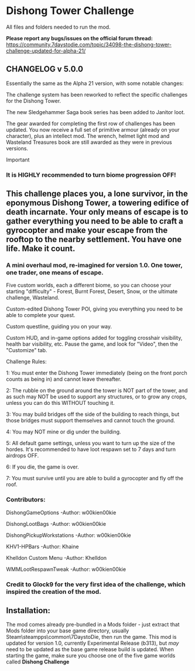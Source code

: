 # Dishong Tower Challenge
All files and folders needed to run the mod.

**Please report any bugs/issues on the official forum thread:** https://community.7daystodie.com/topic/34098-the-dishong-tower-challenge-updated-for-alpha-21/

## CHANGELOG v 5.0.0

Essentially the same as the Alpha 21 version, with some notable changes:

The challenge system has been reworked to reflect the specific challenges for the Dishong Tower.

The new Sledgehammer Saga book series has been added to Janitor loot.

The gear awarded for completing the first row of challenges has been updated. You now receive a full set of primitive armour (already on your character), plus an intellect mod.
The wrench, helmet light mod and Wasteland Treasures book are still awarded as they were in previous versions.

>[!IMPORTANT]
>### It is HIGHLY recommended to turn biome progression OFF!





## This challenge places you, a lone survivor, in the eponymous Dishong Tower, a towering edifice of death incarnate. Your only means of escape is to gather everything you need to be able to craft a gyrocopter and make your escape from the rooftop to the nearby settlement. You have one life. Make it count.

 

### A mini overhaul mod, re-imagined for version 1.0. One tower, one trader, one means of escape.

 

Five custom worlds, each a different biome, so you can choose your starting "difficulty" - Forest, Burnt Forest, Desert, Snow, or the ultimate challenge, Wasteland.

Custom-edited Dishong Tower POI, giving you everything you need to be able to complete your quest.

Custom questline, guiding you on your way.

Custom HUD, and in-game options added for toggling crosshair visibility, health bar visibility, etc. Pause the game, and look for "Video", then the "Customize" tab.

 

Challenge Rules: 

1: You must enter the Dishong Tower immediately (being on the front porch counts as being in) and cannot leave thereafter.

2: The rubble on the ground around the tower is NOT part of the tower, and as such may NOT be used to support any structures, or to grow any crops, unless you can do this WITHOUT touching it.

3: You may build bridges off the side of the building to reach things, but those bridges must support themselves and cannot touch the ground.

4: You may NOT mine or dig under the building.

5: All default game settings, unless you want to turn up the size of the hordes. It's recommended to have loot respawn set to 7 days and turn airdrops OFF.

6: If you die, the game is over.

7: You must survive until you are able to build a gyrocopter and fly off the roof.

### Contributors:

DishongGameOptions 			-Author: w00kien00kie

DishongLootBags 			-Author: w00kien00kie

DishongPickupWorkstations 	-Author: w00kien00kie

KHV1-HPBars					-Author: Khaine

Khelldon Custom Menu 		-Author: Khelldon

WMMLootRespawnTweak			-Author: w00kien00kie



### Credit to Glock9 for the very first idea of the challenge, which inspired the creation of the mod.

## Installation:

The mod comes already pre-bundled in a Mods folder - just extract that Mods folder into your base game directory, usually Steam\steampps\common\7DaystoDie, then run the game.
This mod is updated for version 1.0, currently Experimental Release (b313), but *may* need to be updated as the base game release build is updated.
When starting the game, make sure you choose one of the five game worlds called **Dishong Challenge**
